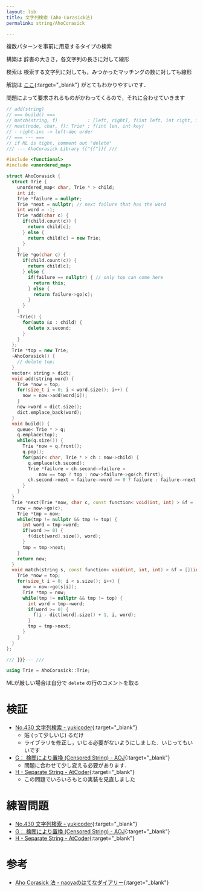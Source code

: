 ```yaml
---
layout: lib
title: 文字列検索 (Aho-Corasick法)
permalink: string/AhoCorasick

---
```



複数パターンを事前に用意するタイプの検索


構築は 辞書の大きさ，各文字列の長さに対して線形

検索は 検索する文字列に対しても，みつかったマッチングの数に対しても線形

解説は [ここ](http://d.hatena.ne.jp/naoya/touch/20090405/aho_corasick){:target="_blank"} がとてもわかりやすいです．<!--_-->

問題によって要求されるものがかわってくるので，それに合わせていきます


```cpp
// add(string)
// === build() ===
// match(string, f)           : [left, right], f(int left, int right, int key)
// next(node, char, f): Trie* : f(int len, int key)
// - right-inc -> left-dec order
// === --- ===
// if ML is tight, comment out "delete"
/// --- AhoCorasick Library {{"{{"}}{ ///

#include <functional>
#include <unordered_map>

struct AhoCorasick {
  struct Trie {
    unordered_map< char, Trie * > child;
    int id;
    Trie *failure = nullptr;
    Trie *next = nullptr; // next failure that has the word
    int word = -1;
    Trie *add(char c) {
      if(child.count(c)) {
        return child[c];
      } else {
        return child[c] = new Trie;
      }
    }
    Trie *go(char c) {
      if(child.count(c)) {
        return child[c];
      } else {
        if(failure == nullptr) { // only top can come here
          return this;
        } else {
          return failure->go(c);
        }
      }
    }
    ~Trie() {
      for(auto &x : child) {
        delete x.second;
      }
    }
  };
  Trie *top = new Trie;
  ~AhoCorasick() {
    // delete top;
  }
  vector< string > dict;
  void add(string word) {
    Trie *now = top;
    for(size_t i = 0; i < word.size(); i++) {
      now = now->add(word[i]);
    }
    now->word = dict.size();
    dict.emplace_back(word);
  }
  void build() {
    queue< Trie * > q;
    q.emplace(top);
    while(q.size()) {
      Trie *now = q.front();
      q.pop();
      for(pair< char, Trie * > ch : now->child) {
        q.emplace(ch.second);
        Trie *failure = ch.second->failure =
            now == top ? top : now->failure->go(ch.first);
        ch.second->next = failure->word >= 0 ? failure : failure->next;
      }
    }
  }
  Trie *next(Trie *now, char c, const function< void(int, int) > &f = [](int, int) {}) {
    now = now->go(c);
    Trie *tmp = now;
    while(tmp != nullptr && tmp != top) {
      int word = tmp->word;
      if(word >= 0) {
        f(dict[word].size(), word);
      }
      tmp = tmp->next;
    }
    return now;
  }
  void match(string s, const function< void(int, int, int) > &f = [](int, int, int) {}) {
    Trie *now = top;
    for(size_t i = 0; i < s.size(); i++) {
      now = now->go(s[i]);
      Trie *tmp = now;
      while(tmp != nullptr && tmp != top) {
        int word = tmp->word;
        if(word >= 0) {
          f(i - dict[word].size() + 1, i, word);
        }
        tmp = tmp->next;
      }
    }
  }
};

/// }}}--- ///

using Trie = AhoCorasick::Trie;
```


MLが厳しい場合は自分で `delete` の行のコメントを取る

# 検証

* [No.430 文字列検索 - yukicoder](https://yukicoder.me/submissions/281765){:target="_blank"}<!--_-->
  * 貼 (って少しいじ) るだけ
  * ライブラリを修正し，いじる必要がないようにしました．いじってもいいです
* [G： 検閲により置換 (Censored String) - AOJ](https://onlinejudge.u-aizu.ac.jp/status/users/luma/submissions/1/2873/judge/3116720/C++14){:target="_blank"}<!--_-->
  * 問題に合わせて少し変える必要があります．
* [H - Separate String - AtCoder](https://beta.atcoder.jp/contests/jag2017autumn/submissions/3107157){:target="_blank"}<!--_-->
  * この問題でいろいろもとの実装を見直しました

# 練習問題

* [No.430 文字列検索 - yukicoder](https://yukicoder.me/problems/no/430){:target="_blank"}<!--_-->
* [G： 検閲により置換 (Censored String) - AOJ](https://onlinejudge.u-aizu.ac.jp/problems/2873){:target="_blank"}<!--_-->
* [H - Separate String - AtCoder](https://beta.atcoder.jp/contests/jag2017autumn/tasks/jag2017autumn_h){:target="_blank"}

# 参考

* [Aho Corasick 法 - naoyaのはてなダイアリー](http://d.hatena.ne.jp/naoya/touch/20090405/aho_corasick){:target="_blank"}<!--_-->


